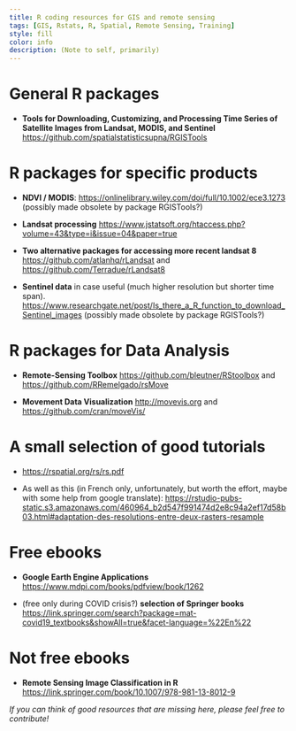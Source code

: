 ```yaml
---
title: R coding resources for GIS and remote sensing
tags: [GIS, Rstats, R, Spatial, Remote Sensing, Training]
style: fill
color: info
description: (Note to self, primarily)
---
```


# General R packages

* **Tools for Downloading, Customizing, and Processing Time Series of Satellite Images from Landsat, MODIS, and Sentinel** <https://github.com/spatialstatisticsupna/RGISTools>

# R packages for specific products

* **NDVI / MODIS**: <https://onlinelibrary.wiley.com/doi/full/10.1002/ece3.1273> (possibly made obsolete by package RGISTools?)

* **Landsat processing** <https://www.jstatsoft.org/htaccess.php?volume=43&type=i&issue=04&paper=true>

* **Two alternative packages for accessing more recent landsat 8** <https://github.com/atlanhq/rLandsat> and <https://github.com/Terradue/rLandsat8> 

* **Sentinel data** in case useful (much higher resolution but shorter time span). <https://www.researchgate.net/post/Is_there_a_R_function_to_download_Sentinel_images> (possibly made obsolete by package RGISTools?)


# R packages for Data Analysis

* **Remote-Sensing Toolbox** <https://github.com/bleutner/RStoolbox> and <https://github.com/RRemelgado/rsMove>

* **Movement Data Visualization** <http://movevis.org> and <https://github.com/cran/moveVis/>


# A small selection of good tutorials

* <https://rspatial.org/rs/rs.pdf>

* As well as this (in French only, unfortunately, but worth the effort, maybe with some help from google translate): <https://rstudio-pubs-static.s3.amazonaws.com/460964_b2d547f991474d2e8c94a2ef17d58b03.html#adaptation-des-resolutions-entre-deux-rasters-resample>


# Free ebooks

* **Google Earth Engine Applications** <https://www.mdpi.com/books/pdfview/book/1262>

* (free only during COVID crisis?) **selection of Springer books** <https://link.springer.com/search?package=mat-covid19_textbooks&showAll=true&facet-language=%22En%22>


# Not free ebooks

* **Remote Sensing Image Classification in R** <https://link.springer.com/book/10.1007/978-981-13-8012-9>




*If you can think of good resources that are missing here, please feel free to contribute!*

